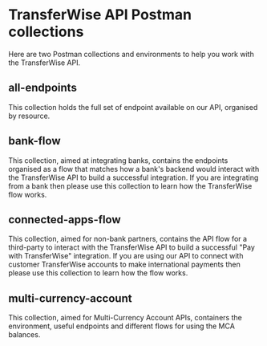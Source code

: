 # TransferWise API Postman collections

Here are two Postman collections and environments to help you work with the TransferWise API.

## all-endpoints

This collection holds the full set of endpoint available on our API, organised by resource.

## bank-flow

This collection, aimed at integrating banks, contains the endpoints organised as a flow that matches how a bank's backend would interact with the TransferWise API to build a successful integration. If you are integrating from a bank then please use this collection to learn how the TransferWise flow works.

## connected-apps-flow

This collection, aimed for non-bank partners, contains the API flow for a third-party to interact with the TransferWise API to build a successful "Pay with TransferWise" integration. If you are using our API to connect with customer TransferWise accounts to make international payments then please use this collection to learn how the flow works.

## multi-currency-account

This collection, aimed for Multi-Currency Account APIs, containers the environment, useful endpoints and different flows for using the MCA balances.
